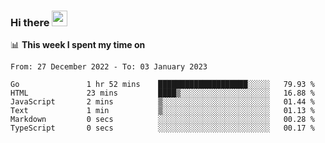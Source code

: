 ### Hi there <a href="https://www.gautamkrishnar.com/"><img src="https://media.giphy.com/media/hvRJCLFzcasrR4ia7z/giphy.gif" width="25px"></a>

📊 **This week I spent my time on**

<!--START_SECTION:waka-->

```text
From: 27 December 2022 - To: 03 January 2023

Go               1 hr 52 mins    ████████████████████░░░░░   79.93 %
HTML             23 mins         ████▒░░░░░░░░░░░░░░░░░░░░   16.88 %
JavaScript       2 mins          ▒░░░░░░░░░░░░░░░░░░░░░░░░   01.44 %
Text             1 min           ▒░░░░░░░░░░░░░░░░░░░░░░░░   01.13 %
Markdown         0 secs          ░░░░░░░░░░░░░░░░░░░░░░░░░   00.28 %
TypeScript       0 secs          ░░░░░░░░░░░░░░░░░░░░░░░░░   00.17 %
```

<!--END_SECTION:waka-->
